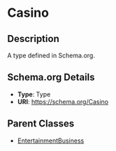 # Casino

## Description
A type defined in Schema.org.

## Schema.org Details
- **Type**: Type
- **URI**: https://schema.org/Casino

## Parent Classes
- [EntertainmentBusiness](../EntertainmentBusiness.md)

